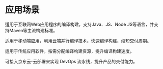 # 应用场景

适用于互联网Web应用程序的编译构建，支持Java、JS、Node JS等语言，并支持Maven等主流构建标准。

适用于移动端应用，利用云端并行编译技术，快速编译构建，缩短交付周期。

适用于传统应用软件，按需分配编译构建资源，提升编译构建速度。

可接入京东云-云部署来实现 DevOps 流水线，提升产品的交付能力。
